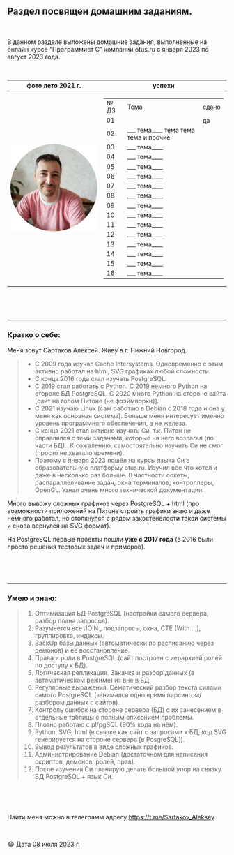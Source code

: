 ## Раздел посвящён домашним заданиям.

<p> &nbsp; </p>   

В данном разделе выложены домашние задания, выполненные на онлайн курсе “Программист С” компании otus.ru с января 2023 по август 2023 года.

<p> &nbsp; </p>   

|   фото лето 2021 г.|  успехи |
| ------------ | ------------ |
|  ![](https://github.com/OTUS-2023-C01-SARTAKOV-AP/home_work/blob/main/img/photo_circle_small.png) |<table><tbody><tr><td>№ ДЗ&nbsp;</td><td>Тема</td><td>сдано</td></tr><tr><td>01</td><td>&nbsp;</td><td>да</td></tr><tr><td>02</td><td> ___ тема____ тема тема тема и прочие</td><td>&nbsp;</td></tr><tr><td>03</td><td>  ___ тема____ &nbsp;</td><td>&nbsp;</td></tr><tr><td>04</td><td>  ___ тема____  &nbsp;</td><td>&nbsp;</td></tr><tr><td>05</td><td> ___ тема____  &nbsp;</td><td>&nbsp;</td></tr><tr><td>06</td><td> ___ тема____  &nbsp;</td><td>&nbsp;</td></tr><tr><td>07</td><td> ___ тема____  &nbsp;</td><td>&nbsp;</td></tr><tr><td>08</td><td> ___ тема____  &nbsp;</td><td>&nbsp;</td></tr><tr><td>09</td><td> ___ тема____  &nbsp;</td><td>&nbsp;</td></tr><tr><td>10</td><td> ___ тема____  &nbsp;</td><td>&nbsp;</td></tr><tr><td>11</td><td> ___ тема____  &nbsp;</td><td>&nbsp;</td></tr>  <tr><td>12</td><td>  ___ тема____ &nbsp;</td><td>&nbsp;</td></tr>  <tr><td>13</td><td>  ___ тема____ &nbsp;</td><td>&nbsp;</td></tr>  <tr><td>14</td><td>  ___ тема____ &nbsp;</td><td>&nbsp;</td></tr>  <tr><td>15</td><td>  ___ тема____ &nbsp;</td><td>&nbsp;</td></tr>  <tr><td>16</td><td> ___ тема____ </td><td>&nbsp;</td></tr></tbody></table>|


<p> &nbsp; </p>    
<p> &nbsp; </p>     

----
### Кратко о себе: 

Меня зовут Сартаков Алексей. Живу в г. Нижний Новгород. 

> *   С 2009 года изучал Cache Intersystems. Одновременно с этим активно работал на html, SVG графиках любой сложности.
> *   С конца 2016 года стал изучать PostgreSQL. 
> *   С 2019 стал работать с Python. С 2019 немного Python на стороне БД PostgreSQL. С 2020 много Python на стороне сайта [сайт на голом Питоне (не фрэймворки)]. 
> *   С 2021 изучаю Linux (сам работаю в Debian c 2018 года и она у меня как основная система). Больше меня интересует именно уровень программного обеспечения, а не железа. 
> *   С конца 2021 стал активно изучать Си, т.к. Питон не справлялся с теми задачами, которые на него возлагал (по части БД).  К сожалению, самостоятельно изучить Си не смог (просто не хватало времени). 
> *   Поэтому с января 2023 пошёл на курсы языка Си в образовательную платформу otus.ru. Изучил все что хотел и даже в несколько раз больше. В частности сокеты, распараллеливание задач, окна терминалов, контроллеры, OpenGL. Узнал очень много технической документации. 

Много вывожу сложных графиков через PostgreSQL + html (про возможности приложений на Питоне строить графики знаю и даже немного работал, но столкнулся с рядом закостенелости такой системы и снова вернулся на SVG формат).

На PostgreSQL первые проекты пошли **уже с 2017 года** (в 2016 были просто решения тестовых задач и примеров).



<p> &nbsp; </p>    
<p> &nbsp; </p>          

----
### Умею и знаю:

> 1.  Оптимизация БД PostgreSQL (настройки самого сервера, разбор плана запросов).
> 2.  Разумеется все JOIN , подзапросы, окна, CTE (With ...), группировка, индексы. 
> 3.  BackUp базы данных (автоматически по расписанию через демонов) и её восстановление.
> 4.  Права и роли в PostgreSQL (сайт построен с иерархией ролей по доступу к БД).
> 5.  Логическая репликация. Закачка и разбор данных (в автоматическом режиме) из вне в БД.
> 6.  Регулярные выражения. Сематический разбор текста силами самого PostgreSQL (занимался одно время парсингом/разбором данных с сайтов).
> 7.  Контроль ошибок на стороне сервера (БД) с их занесением в отдельные таблицы с полным описанием проблемы.
> 8.  Плотно работаю с pl/pgSQL (90% кода на нём). 
> 9.  Python, SVG, html (в связке как сайт с запросами к БД, код SVG генерируется на стороне сервера [в PosgreSQL]).
> 10.  Вывод результатов в виде сложных графиков.
> 11.  Администрирование Debian (достаточном для написания скриптов, демонов, ролей, прав).
> 12.  После изучения Си планирую делать большой упор на связку БД PostgreSQL + язык Си. 

<p> &nbsp; </p>   
<p> &nbsp; </p>   

Найти меня можно в телеграмм адресу https://t.me/Sartakov_Aleksey
<p> &nbsp; </p>   
😂 Дата 08 июля 2023 г.
